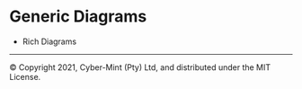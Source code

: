 # Generic Diagrams

* Rich Diagrams

---
&copy; Copyright 2021, Cyber-Mint (Pty) Ltd, and distributed under the MIT License.
